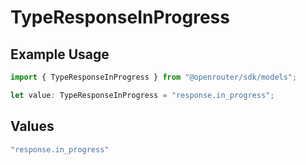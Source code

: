 # TypeResponseInProgress

## Example Usage

```typescript
import { TypeResponseInProgress } from "@openrouter/sdk/models";

let value: TypeResponseInProgress = "response.in_progress";
```

## Values

```typescript
"response.in_progress"
```